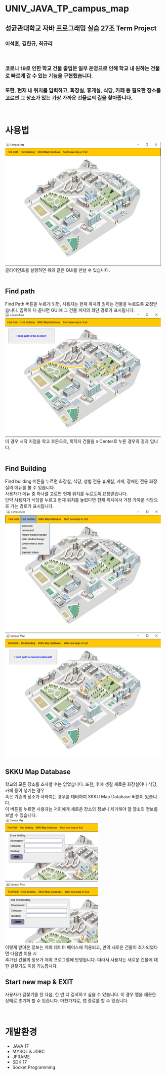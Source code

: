 # UNIV_JAVA_TP_campus_map
## 성균관대학교 자바 프로그래밍 실습 27조 Term Project
### 이석훈, 김한규, 최규리 
<br/>

### 코로나 19로 인한 학교 건물 출입문 일부 운영으로 인해 학교 내 원하는 건물로 빠르게 갈 수 있는 기능을 구현했습니다.
### 또한, 현재 내 위치를 입력하고, 화장실, 휴게실, 식당, 카페 등 필요한 장소를 고르면 그 장소가 있는 가장 가까운 건물로의 길을 찾아줍니다.

<br/>


# 사용법 

<img src="readmeimg/maps.png" width="600" height="400"/>
<br/>
클라이언트를 실행하면 위와 같은 GUI를 만날 수 있습니다. <br/> <br/>

## Find path
Find Path 버튼을 누르게 되면, 사용자는 현재 위치와 원하는 건물을 누르도록 요청받습니다. 입력이 다 끝나면 GUI에 그 건물 까지의 최단 경로가 표시됩니다.
<img src="readmeimg/pathimg.png" width="600" height="400"/>
<br/> 이 경우 시작 지점을 학교 후문으로, 목적지 건물을 n Center로 누른 경우의 결과 입니다.<br/><br/>

## Find Building
Find building 버튼을 누르면 화장실, 식당, 성별 전용 휴게실, 카페, 장애인 전용 화장실의 메뉴를 볼 수 있습니다.<br/>
사용자가 메뉴 중 하나를 고르면 현재 위치를 누르도록 요청받습니다.<br/>
만약 사용자가 식당을 누르고 현재 위치를 눌렀다면 현재 위치에서 가장 가까운 식당으로 가는 경로가 표시됩니다.<br/>
<img src="readmeimg/buildingimg.png" width="600" height="400"/>
<img src="readmeimg/buildingpath.png" width="600" height="400"/>
<br/>

## SKKU Map Database
학교의 모든 장소를 조사할 수는 없었습니다. 또한, 후에 생길 새로운 화장실이나 식당, 카페 등이 생기는 경우 <br/> 
혹은 기존의 장소가 사라지는 경우를 대비하여 SKKU Map Database 버튼이 있습니다. <br/>
이 버튼을 누르면 사용자는 저희에게 새로운 장소의 정보나 제거해야 할 장소의 정보를 보낼 수 있습니다. <br/> 
<img src="readmeimg/erase.png" width="300" height="200"/>
<img src="readmeimg/append.png" width="300" height="200"/> <br/> 
이렇게 받아온 정보는 저희 데이터 베이스에 적용되고, 만약 새로운 건물이 추가되었다면 다음번 이용 시  <br/> 
추가된 건물의 정보가 저희 프로그램에 반영됩니다. 따라서 사용자는 새로운 건물에 대한 길찾기도 이용 가능합니다.


## Start new map & EXIT
사용자가 길찾기를 한 다음, 한 번 더 검색하고 싶을 수 있습니다. 이 경우 맵을 깨끗한 상태로 초기화 할 수 있습니다.
마찬가지로, 앱 종료를 할 수 있습니다.

<br/> 

# 개발환경

- JAVA 17
- MYSQL & JDBC
- JFRAME
- SDK 17
- Socket Programming